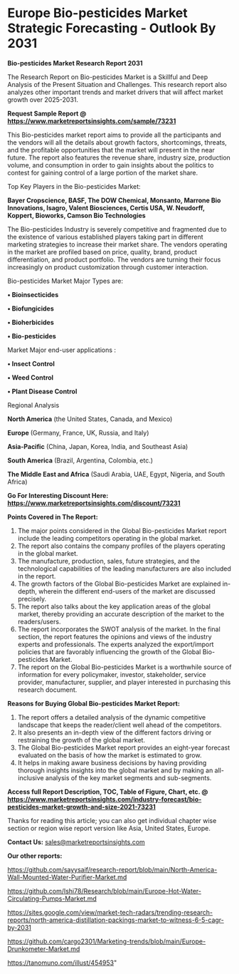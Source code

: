 # Europe Bio-pesticides Market Strategic Forecasting - Outlook By 2031

<strong>Bio-pesticides Market Research Report 2031</strong>

The Research Report on Bio-pesticides Market is a Skillful and Deep Analysis of the Present Situation and Challenges. This research report also analyzes other important trends and market drivers that will affect market growth over 2025-2031.

<strong>Request Sample Report @ <a href=https://www.marketreportsinsights.com/sample/73231>https://www.marketreportsinsights.com/sample/73231</a></strong>

This Bio-pesticides market report aims to provide all the participants and the vendors will all the details about growth factors, shortcomings, threats, and the profitable opportunities that the market will present in the near future. The report also features the revenue share, industry size, production volume, and consumption in order to gain insights about the politics to contest for gaining control of a large portion of the market share.

Top Key Players in the Bio-pesticides Market:

<strong>Bayer Cropscience, BASF, The DOW Chemical, Monsanto, Marrone Bio Innovations, Isagro, Valent Biosciences, Certis USA, W. Neudorff, Koppert, Bioworks, Camson Bio Technologies</strong>

The Bio-pesticides Industry is severely competitive and fragmented due to the existence of various established players taking part in different marketing strategies to increase their market share. The vendors operating in the market are profiled based on price, quality, brand, product differentiation, and product portfolio. The vendors are turning their focus increasingly on product customization through customer interaction.

Bio-pesticides Market Major Types are:

<strong>• Bioinsecticides

• Biofungicides

• Bioherbicides

• Bio-pesticides</strong>

Market Major end-user applications :

<strong>• Insect Control

• Weed Control

• Plant Disease Control</strong>

Regional Analysis

</u><strong><b>North America</b></strong> (the United States, Canada, and Mexico)

<strong><b>Europe </b></strong>(Germany, France, UK, Russia, and Italy)

<strong><b>Asia-Pacific</b></strong> (China, Japan, Korea, India, and Southeast Asia)

<strong><b>South America</b></strong> (Brazil, Argentina, Colombia, etc.)

<strong><b>The Middle East and Africa</b></strong> (Saudi Arabia, UAE, Egypt, Nigeria, and South Africa)

<strong>Go For Interesting Discount Here: <a href=https://www.marketreportsinsights.com/discount/73231>https://www.marketreportsinsights.com/discount/73231</a></strong>

<strong>Points Covered in The Report:</strong>
<ol>
  <li>The major points considered in the Global Bio-pesticides Market report include the leading competitors operating in the global market.</li>
  <li>The report also contains the company profiles of the players operating in the global market.</li>
  <li>The manufacture, production, sales, future strategies, and the technological capabilities of the leading manufacturers are also included in the report.</li>
  <li>The growth factors of the Global Bio-pesticides Market are explained in-depth, wherein the different end-users of the market are discussed precisely.</li>
  <li>The report also talks about the key application areas of the global market, thereby providing an accurate description of the market to the readers/users.</li>
  <li>The report incorporates the SWOT analysis of the market. In the final section, the report features the opinions and views of the industry experts and professionals. The experts analyzed the export/import policies that are favorably influencing the growth of the Global Bio-pesticides Market.</li>
  <li>The report on the Global Bio-pesticides Market is a worthwhile source of information for every policymaker, investor, stakeholder, service provider, manufacturer, supplier, and player interested in purchasing this research document.</li>
</ol>
<strong>Reasons for Buying Global Bio-pesticides Market Report:</strong>

<ol>
  <li>The report offers a detailed analysis of the dynamic competitive landscape that keeps the reader/client well ahead of the competitors.</li>
  <li>It also presents an in-depth view of the different factors driving or restraining the growth of the global market.</li>
  <li>The Global Bio-pesticides Market report provides an eight-year forecast evaluated on the basis of how the market is estimated to grow.</li>
  <li>It helps in making aware business decisions by having providing thorough insights insights into the global market and by making an all-inclusive analysis of the key market segments and sub-segments.</li>
</ol>
<strong>Access full Report Description, TOC, Table of Figure, Chart, etc. @ <a href=https://www.marketreportsinsights.com/industry-forecast/bio-pesticides-market-growth-and-size-2021-73231>https://www.marketreportsinsights.com/industry-forecast/bio-pesticides-market-growth-and-size-2021-73231</a></strong>


Thanks for reading this article; you can also get individual chapter wise section or region wise report version like Asia, United States, Europe.

<strong>Contact Us:</strong>
sales@marketreportsinsights.com

<strong>Our other reports:</strong>

<a href=https://github.com/sayysaif/research-report/blob/main/North-America-Wall-Mounted-Water-Purifier-Market.md>https://github.com/sayysaif/research-report/blob/main/North-America-Wall-Mounted-Water-Purifier-Market.md</a>

<a href=https://github.com/Ishi78/Research/blob/main/Europe-Hot-Water-Circulating-Pumps-Market.md>https://github.com/Ishi78/Research/blob/main/Europe-Hot-Water-Circulating-Pumps-Market.md</a>

<a href=https://sites.google.com/view/market-tech-radars/trending-research-reports/north-america-distillation-packings-market-to-witness-6-5-cagr-by-2031>https://sites.google.com/view/market-tech-radars/trending-research-reports/north-america-distillation-packings-market-to-witness-6-5-cagr-by-2031</a>

<a href=https://github.com/cargo2301/Marketing-trends/blob/main/Europe-Drunkometer-Market.md>https://github.com/cargo2301/Marketing-trends/blob/main/Europe-Drunkometer-Market.md</a>

<a href=https://tanomuno.com/illust/454953>https://tanomuno.com/illust/454953</a>"
